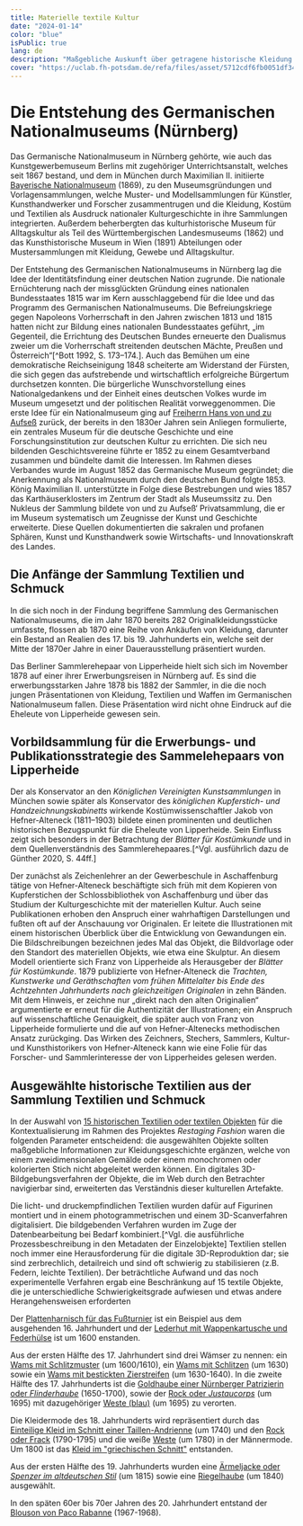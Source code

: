 ```yaml
---
title: Materielle textile Kultur
date: "2024-01-14"
color: "blue"
isPublic: true
lang: de
description: "Maßgebliche Auskunft über getragene historische Kleidung geben die oft fragilen historischen Textilien; sie erweitern die Informationen aus Bild- und Schriftquellen um die Objekthaftigkeit und Materialität selbst. Mittels einer Kombination aus 3D-Scan und photogrammetrischer Erfassung konnten für 15 ausgewählte textile Ensembles aus dem Germanischen Nationalmuseum navigierbare 3D-Modelle erstellt werden."
cover: "https://uclab.fh-potsdam.de/refa/files/asset/5712cdf6fb0051df34f92ff28a7603c7bb2fc2f7.png"
---
```

# Die Entstehung des Germanischen Nationalmuseums (Nürnberg)
Das Germanische Nationalmuseum in Nürnberg gehörte, wie auch das Kunstgewerbemuseum Berlins mit zugehöriger Unterrichtsanstalt, welches seit 1867 bestand, und dem in München durch Maximilian II. initiierte [Bayerische Nationalmuseum](https://d-nb.info/gnd/2005502-X) (1869), zu den Museumsgründungen und Vorlagensammlungen, welche Muster- und Modellsammlungen für Künstler, Kunsthandwerker und Forscher zusammentrugen und die Kleidung, Kostüm und Textilien als Ausdruck nationaler Kulturgeschichte in ihre Sammlungen integrierten. Außerdem beherbergten das kulturhistorische Museum für Alltagskultur als Teil des Württembergischen Landesmuseums (1862) und das Kunsthistorische Museum in Wien (1891) Abteilungen oder Mustersammlungen mit Kleidung, Gewebe und Alltagskultur.

Der Entstehung des Germanischen Nationalmuseums in Nürnberg lag die Idee der Identitätsfindung einer deutschen Nation zugrunde. Die nationale Ernüchterung nach der missglückten Gründung eines nationalen Bundesstaates 1815 war im Kern ausschlaggebend für die Idee und das Programm des Germanischen Nationalmuseums. Die Befreiungskriege gegen Napoleons Vorherrschaft in den Jahren zwischen 1813 und 1815 hatten nicht zur Bildung eines nationalen Bundesstaates geführt, „im Gegenteil, die Errichtung des Deutschen Bundes erneuerte den Dualismus zweier um die Vorherrschaft streitenden deutschen Mächte, Preußen und Österreich“[^Bott 1992, S. 173–174.]. Auch das Bemühen um eine demokratische Reichseinigung 1848 scheiterte am Widerstand der Fürsten, die sich gegen das aufstrebende und wirtschaftlich erfolgreiche Bürgertum durchsetzen konnten. Die bürgerliche Wunschvorstellung eines Nationalgedankens und der Einheit eines deutschen Volkes wurde im Museum umgesetzt und der politischen Realität vorweggenommen. Die erste Idee für ein Nationalmuseum ging auf [Freiherrn Hans von und zu Aufseß](https://d-nb.info/gnd/118848526) zurück, der bereits in den 1830er Jahren sein Anliegen formulierte, ein zentrales Museum für die deutsche Geschichte und eine Forschungsinstitution zur deutschen Kultur zu errichten. Die sich neu bildenden Geschichtsvereine führte er 1852 zu einem Gesamtverband zusammen und bündelte damit die Interessen. Im Rahmen dieses Verbandes wurde im August 1852 das Germanische Museum gegründet; die Anerkennung als Nationalmuseum durch den deutschen Bund folgte 1853. König Maximilian II. unterstützte in Folge diese Bestrebungen und wies 1857 das Karthäuserklosters im Zentrum der Stadt als Museumssitz zu. Den Nukleus der Sammlung bildete von und zu Aufseß‘ Privatsammlung, die er im Museum systematisch um Zeugnisse der Kunst und Geschichte erweiterte. Diese Quellen dokumentierten die sakralen und profanen Sphären, Kunst und Kunsthandwerk sowie Wirtschafts- und Innovationskraft des Landes.

## Die Anfänge der Sammlung Textilien und Schmuck
In die sich noch in der Findung begriffene Sammlung des Germanischen Nationalmuseums, die im Jahr 1870 bereits 282 Originalkleidungsstücke umfasste, flossen ab 1870 eine Reihe von Ankäufen von Kleidung, darunter ein Bestand an Realien des 17. bis 19. Jahrhunderts ein, welche seit der Mitte der 1870er Jahre in einer Dauerausstellung präsentiert wurden. 

Das Berliner Sammlerehepaar von Lipperheide hielt sich sich im November 1878 auf einer ihrer Erwerbungsreisen in Nürnberg auf. Es sind die erwerbungsstarken Jahre 1878 bis 1882 der Sammler, in die die noch jungen Präsentationen von Kleidung, Textilien und Waffen im Germanischen Nationalmuseum fallen. Diese Präsentation wird nicht ohne Eindruck auf die Eheleute von Lipperheide gewesen sein.
## Vorbildsammlung für die Erwerbungs- und Publikationsstrategie des Sammelehepaars von Lipperheide
Der als Konservator an den *Königlichen Vereinigten Kunstsammlungen* in München sowie später als Konservator des *königlichen Kupferstich- und Handzeichnungskabinetts* wirkende Kostümwissenschaftler Jakob von Hefner-Alteneck (1811–1903) bildete einen prominenten und deutlichen historischen Bezugspunkt für die Eheleute von Lipperheide. Sein Einfluss zeigt sich besonders in der Betrachtung der *Blätter für Kostümkunde* und in dem Quellenverständnis des Sammlerehepaares.[^Vgl. ausführlich dazu de Günther 2020, S. 44ff.]

Der zunächst als Zeichenlehrer an der Gewerbeschule in Aschaffenburg tätige von Hefner-Alteneck beschäftigte sich früh mit dem Kopieren von Kupferstichen der Schlossbibliothek von Aschaffenburg und über das Studium der Kulturgeschichte mit der materiellen Kultur. Auch seine Publikationen erhoben den Anspruch einer wahrhaftigen Darstellungen und fußten oft auf der Anschauung vor Originalen. Er leitete die Illustrationen mit einem historischen Überblick über die Entwicklung von Gewandungen ein. Die Bildschreibungen bezeichnen jedes Mal das Objekt, die Bildvorlage oder den Standort des materiellen Objekts, wie etwa eine Skulptur. An diesem Modell orientierte sich Franz von Lipperheide als Herausgeber der *Blätter für Kostümkunde*.
1879 publizierte von Hefner-Alteneck die *Trachten, Kunstwerke und Geräthschaften vom frühen Mittelalter bis Ende des Achtzehnten Jahrhunderts nach gleichzeitigen Originalen* in zehn Bänden. Mit dem Hinweis, er zeichne nur „direkt nach den alten Originalien“ argumentierte er erneut für die Authentizität der Illustrationen; ein Anspruch auf wissenschaftliche Genauigkeit, die später auch von Franz von Lipperheide formulierte und die auf von Hefner-Altenecks methodischen Ansatz zurückging.
Das Wirken des Zeichners, Stechers, Sammlers, Kultur- und Kunsthistorikers von Hefner-Alteneck kann wie eine Folie für das Forscher- und Sammlerinteresse der von Lipperheides gelesen werden.

## Ausgewählte historische Textilien aus der Sammlung Textilien und Schmuck
In der Auswahl von [15 historischen Textilien oder textilen Objekten](item-set/45212) für die Kontextualisierung im Rahmen des Projektes *Restaging Fashion* waren die folgenden Parameter entscheidend: die ausgewählten Objekte sollten maßgebliche Informationen zur Kleidungsgeschichte ergänzen, welche von einem zweidimensionalen Gemälde oder einem  monochromen oder kolorierten Stich nicht abgeleitet werden können. Ein digitales 3D-Bildgebungsverfahren der Objekte, die im Web durch den Betrachter navigierbar sind, erweiterten das Verständnis dieser kulturellen Artefakte. 

Die licht- und druckempfindlichen Textilien wurden dafür auf Figurinen montiert und in einem photogrammetrischen und einem 3D-Scanverfahren digitalisiert.  Die bildgebenden Verfahren wurden im Zuge der Datenbearbeitung bei Bedarf kombiniert.[^Vgl. die ausführliche Prozessbeschreibung in den Metadaten der Einzelobjekte] Textilien stellen noch immer eine Herausforderung für die digitale 3D-Reproduktion dar; sie sind zerbrechlich, detailreich und sind oft schwierig zu stabilisieren (z.B. Federn, leichte Textilien). Der beträchtliche Aufwand und das noch experimentelle Verfahren ergab eine Beschränkung auf 15 textile Objekte, die je unterschiedliche Schwierigkeitsgrade aufwiesen und etwas andere Herangehensweisen erforderten

Der [Plattenharnisch für das Fußturnier](item/19630) ist ein Beispiel aus dem ausgehenden 16. Jahrhundert und der [Lederhut mit Wappenkartusche und Federhülse](item/25338) ist um 1600 enstanden.

Aus der ersten Hälfte des 17. Jahrhundert sind drei Wämser zu nennen: ein [Wams mit Schlitzmuster](item/19078) (um 1600/1610), ein [Wams mit Schlitzen](item/19898) (um 1630) sowie ein [Wams mit bestickten Zierstreifen](item/19905) (um 1630-1640). In die zweite Hälfte des 17. Jahrhunderts ist die [Goldhaube einer Nürnberger Patrizierin oder *Flinderhaube*](item/19903) (1650-1700), sowie der [Rock oder *Justaucorps*](item/18851) (um 1695) mit dazugehöriger [Weste (blau)](item/18844) (um 1695) zu verorten.

Die Kleidermode des 18. Jahrhunderts wird repräsentiert durch das [Einteilige Kleid im Schnitt einer Taillen-Andrienne](item/19625) (um 1740) und den [Rock oder Frack](item/19110) (1790-1795) und die weiße [Weste](item/18828) (um 1780) in der Männermode. Um 1800 ist das [Kleid im "griechischen Schnitt"](item/19901) entstanden. 

Aus der ersten Hälfte des 19. Jahrhunderts wurden eine [Ärmeljacke oder *Spenzer im altdeutschen Stil*](item/18742) (um 1815) sowie eine [Riegelhaube](item/19618) (um 1840) ausgewählt.

In den späten 60er bis 70er Jahren des 20. Jahrhundert entstand der [Blouson von Paco Rabanne](item/19078) (1967-1968).
